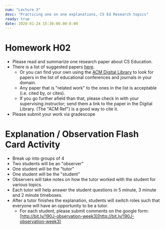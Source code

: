 ```yaml
---
num: "Lecture 3"
desc: "Practicing one on one explanations, CS Ed Research topics"
ready: true
date: 2020-01-24 15:30:00.00-8:00
---
```


# Homework H02

* Please read and summarize one research paper about CS Education.
* There is a list of suggested papers [here](/w20-mirza/info/papers/).  
   * Or you can find your own using the [ACM Digital Library](https://dl.acm.org) to look for papers in the list of educational conferences and journals in your domain.  
   * Any paper that is "related work" to the ones in the list is acceptable (i.e. cited by, or cites).
   * If you go further afield than that, please check in with your supervising instructor; send them a link to the paper in the Digital Library.  (The "ACM Ref") is a good way to cite it.
* Please submit your work via gradescope

# Explanation / Observation Flash Card Activity

* Break up into groups of 4
* Two students will be an "observer"
* One student will be the "tutor"
* One student will be the "student"
* Observers will take notes on how the tutor worked with the student for various topics.
* Each tutor will help answer the student questions in 5 minute, 3 minute and 2 minute timeboxes.
* After a tutor finishes the explanation, students will switch roles such that everyone will have an opportunity to be a tutor.
   * For each student, please submit comments on the google form: [http://bit.ly/190J-observation-week3](http://bit.ly/190J-observation-week3)

